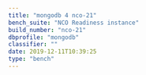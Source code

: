 ```yaml
---
title: "mongodb 4 nco-21"
bench_suite: "NCO Readiness instance"
build_number: "nco-21"
dbprofile: "mongodb"
classifier: ""
date: 2019-12-11T10:39:25
type: "bench"
---
```

